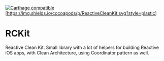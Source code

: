 [![Carthage compatible](https://img.shields.io/badge/Carthage-compatible-4BC51D.svg?style=flat)](https://github.com/Carthage/Carthage)
[https://img.shields.io/cocoapods/p/ReactiveCleanKit.svg?style=plastic]
# RCKit

Reactive Clean Kit. Small library with a lot of helpers for building Reactive iOS apps, with Clean Architecture, using Coordinator pattern as well.
